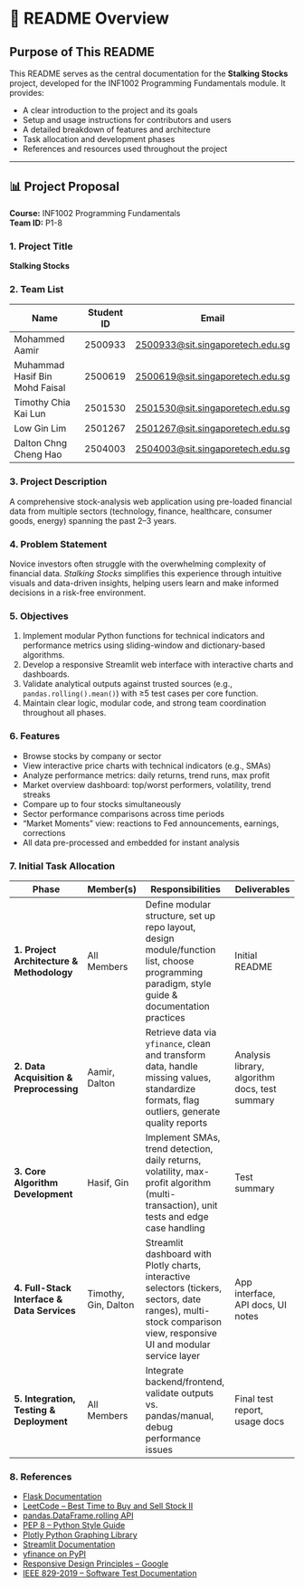# 📘 README Overview

## Purpose of This README

This README serves as the central documentation for the **Stalking Stocks** project, developed for the INF1002 Programming Fundamentals module. It provides:

- A clear introduction to the project and its goals  
- Setup and usage instructions for contributors and users  
- A detailed breakdown of features and architecture  
- Task allocation and development phases  
- References and resources used throughout the project

---

## 📊 Project Proposal  
**Course:** INF1002 Programming Fundamentals  
**Team ID:** P1-8  

### 1. Project Title  
**Stalking Stocks**

### 2. Team List

| Name                            | Student ID | Email                                      |
|---------------------------------|------------|--------------------------------------------|
| Mohammed Aamir                  | 2500933    | 2500933@sit.singaporetech.edu.sg          |
| Muhammad Hasif Bin Mohd Faisal | 2500619    | 2500619@sit.singaporetech.edu.sg          |
| Timothy Chia Kai Lun           | 2501530    | 2501530@sit.singaporetech.edu.sg          |
| Low Gin Lim                    | 2501267    | 2501267@sit.singaporetech.edu.sg          |
| Dalton Chng Cheng Hao          | 2504003    | 2504003@sit.singaporetech.edu.sg          |

### 3. Project Description  
A comprehensive stock-analysis web application using pre-loaded financial data from multiple sectors (technology, finance, healthcare, consumer goods, energy) spanning the past 2–3 years.

### 4. Problem Statement  
Novice investors often struggle with the overwhelming complexity of financial data. *Stalking Stocks* simplifies this experience through intuitive visuals and data-driven insights, helping users learn and make informed decisions in a risk-free environment.

### 5. Objectives

1. Implement modular Python functions for technical indicators and performance metrics using sliding-window and dictionary-based algorithms.  
2. Develop a responsive Streamlit web interface with interactive charts and dashboards.  
3. Validate analytical outputs against trusted sources (e.g., `pandas.rolling().mean()`) with ≥5 test cases per core function.  
4. Maintain clear logic, modular code, and strong team coordination throughout all phases.

### 6. Features

- Browse stocks by company or sector  
- View interactive price charts with technical indicators (e.g., SMAs)  
- Analyze performance metrics: daily returns, trend runs, max profit  
- Market overview dashboard: top/worst performers, volatility, trend streaks  
- Compare up to four stocks simultaneously  
- Sector performance comparisons across time periods  
- “Market Moments” view: reactions to Fed announcements, earnings, corrections  
- All data pre-processed and embedded for instant analysis

### 7. Initial Task Allocation

| Phase | Member(s) | Responsibilities | Deliverables |
|-------|-----------|------------------|--------------|
| **1. Project Architecture & Methodology** | All Members | Define modular structure, set up repo layout, design module/function list, choose programming paradigm, style guide & documentation practices | Initial README |
| **2. Data Acquisition & Preprocessing** | Aamir, Dalton | Retrieve data via `yfinance`, clean and transform data, handle missing values, standardize formats, flag outliers, generate quality reports | Analysis library, algorithm docs, test summary |
| **3. Core Algorithm Development** | Hasif, Gin | Implement SMAs, trend detection, daily returns, volatility, max-profit algorithm (multi-transaction), unit tests and edge case handling | Test summary |
| **4. Full-Stack Interface & Data Services** | Timothy, Gin, Dalton | Streamlit dashboard with Plotly charts, interactive selectors (tickers, sectors, date ranges), multi-stock comparison view, responsive UI and modular service layer | App interface, API docs, UI notes |
| **5. Integration, Testing & Deployment** | All Members | Integrate backend/frontend, validate outputs vs. pandas/manual, debug performance issues | Final test report, usage docs |

### 8. References

- [Flask Documentation](https://flask.palletsprojects.com)  
- [LeetCode – Best Time to Buy and Sell Stock II](https://leetcode.com)  
- [pandas.DataFrame.rolling API](https://pandas.pydata.org)  
- [PEP 8 – Python Style Guide](https://peps.python.org/pep-0008/)  
- [Plotly Python Graphing Library](https://plotly.com/python/)  
- [Streamlit Documentation](https://streamlit.io)  
- [yfinance on PyPI](https://pypi.org/project/yfinance/)  
- [Responsive Design Principles – Google](https://developers.google.com/web/fundamentals/design-and-ux/responsive)  
- [IEEE 829-2019 – Software Test Documentation](https://ieeexplore.ieee.org/document/829)